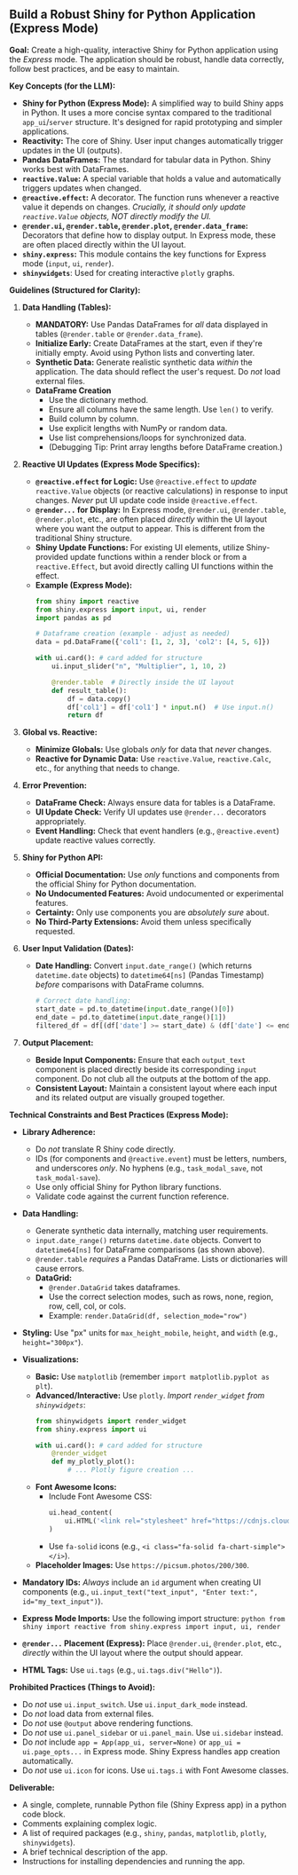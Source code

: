## Build a Robust Shiny for Python Application (Express Mode)

**Goal:** Create a high-quality, interactive Shiny for Python application using the *Express* mode. The application should be robust, handle data correctly, follow best practices, and be easy to maintain.

**Key Concepts (for the LLM):**

*   **Shiny for Python (Express Mode):**  A simplified way to build Shiny apps in Python.  It uses a more concise syntax compared to the traditional `app_ui`/`server` structure.  It's designed for rapid prototyping and simpler applications.
*   **Reactivity:** The core of Shiny. User input changes automatically trigger updates in the UI (outputs).
*   **Pandas DataFrames:** The standard for tabular data in Python.  Shiny works best with DataFrames.
*   **`reactive.Value`:** A special variable that holds a value and automatically triggers updates when changed.
*   **`@reactive.effect`:**  A decorator. The function runs whenever a reactive value it depends on changes.  *Crucially, it should only update `reactive.Value` objects, NOT directly modify the UI.*
*   **`@render.ui`, `@render.table`, `@render.plot`, `@render.data_frame`:** Decorators that define how to display output.  In Express mode, these are often placed directly within the UI layout.
*    **`shiny.express`:** This module contains the key functions for Express mode (`input`, `ui`, `render`).
*    **`shinywidgets`**: Used for creating interactive `plotly` graphs.

**Guidelines (Structured for Clarity):**

1.  **Data Handling (Tables):**

    *   **MANDATORY:** Use Pandas DataFrames for *all* data displayed in tables (`@render.table` or `@render.data_frame`).
    *   **Initialize Early:** Create DataFrames at the start, even if they're initially empty. Avoid using Python lists and converting later.
    *   **Synthetic Data:** Generate realistic synthetic data *within* the application. The data should reflect the user's request.  Do *not* load external files.
    * **DataFrame Creation**
        *   Use the dictionary method.
        *   Ensure all columns have the same length. Use `len()` to verify.
        *   Build column by column.
        *   Use explicit lengths with NumPy or random data.
        *   Use list comprehensions/loops for synchronized data.
        *   (Debugging Tip: Print array lengths before DataFrame creation.)

2.  **Reactive UI Updates (Express Mode Specifics):**

    *   **`@reactive.effect` for Logic:** Use `@reactive.effect` to *update* `reactive.Value` objects (or reactive calculations) in response to input changes.  *Never* put UI update code inside `@reactive.effect`.
    *   **`@render...` for Display:**  In Express mode, `@render.ui`, `@render.table`, `@render.plot`, etc., are often placed *directly* within the UI layout where you want the output to appear.  This is different from the traditional Shiny structure.
    *  **Shiny Update Functions:** For existing UI elements, utilize Shiny-provided update functions within a render block or from a `reactive.Effect`, but avoid directly calling UI functions within the effect.
    *   **Example (Express Mode):**
        ```python
        from shiny import reactive
        from shiny.express import input, ui, render
        import pandas as pd

        # Dataframe creation (example - adjust as needed)
        data = pd.DataFrame({'col1': [1, 2, 3], 'col2': [4, 5, 6]})

        with ui.card(): # card added for structure
            ui.input_slider("n", "Multiplier", 1, 10, 2)

            @render.table  # Directly inside the UI layout
            def result_table():
                df = data.copy()
                df['col1'] = df['col1'] * input.n()  # Use input.n()
                return df
        ```

3.  **Global vs. Reactive:**

    *   **Minimize Globals:** Use globals *only* for data that *never* changes.
    *   **Reactive for Dynamic Data:** Use `reactive.Value`, `reactive.Calc`, etc., for anything that needs to change.

4.  **Error Prevention:**

    *   **DataFrame Check:** Always ensure data for tables is a DataFrame.
    *   **UI Update Check:** Verify UI updates use `@render...` decorators appropriately.
    *   **Event Handling:** Check that event handlers (e.g., `@reactive.event`) update reactive values correctly.

5.  **Shiny for Python API:**

    *   **Official Documentation:** Use *only* functions and components from the official Shiny for Python documentation.
    *   **No Undocumented Features:** Avoid undocumented or experimental features.
    *   **Certainty:** Only use components you are *absolutely sure* about.
    *   **No Third-Party Extensions:** Avoid them unless specifically requested.

6.  **User Input Validation (Dates):**

    *   **Date Handling:** Convert `input.date_range()` (which returns `datetime.date` objects) to `datetime64[ns]` (Pandas Timestamp) *before* comparisons with DataFrame columns.

        ```python
        # Correct date handling:
        start_date = pd.to_datetime(input.date_range()[0])
        end_date = pd.to_datetime(input.date_range()[1])
        filtered_df = df[(df['date'] >= start_date) & (df['date'] <= end_date)]
        ```

7. **Output Placement:**
    * **Beside Input Components:** Ensure that each `output_text` component is placed directly beside its corresponding `input` component. Do not club all the outputs at the bottom of the app.
    * **Consistent Layout:** Maintain a consistent layout where each input and its related output are visually grouped together.

**Technical Constraints and Best Practices (Express Mode):**

*   **Library Adherence:**
    *   Do *not* translate R Shiny code directly.
    *   IDs (for components and `@reactive.event`) must be letters, numbers, and underscores *only*.  No hyphens (e.g., `task_modal_save`, not `task_modal-save`).
    *   Use only official Shiny for Python library functions.
    *   Validate code against the current function reference.

*   **Data Handling:**
    *   Generate synthetic data internally, matching user requirements.
    *   `input.date_range()` returns `datetime.date` objects. Convert to `datetime64[ns]` for DataFrame comparisons (as shown above).
    *   `@render.table` *requires* a Pandas DataFrame.  Lists or dictionaries will cause errors.
    *  **DataGrid:**
        * `@render.DataGrid` takes dataframes.
        *  Use the correct selection modes, such as rows, none, region, row, cell, col, or cols.
        *  Example: `render.DataGrid(df, selection_mode="row")`

*   **Styling:** Use "px" units for `max_height_mobile`, `height`, and `width` (e.g., `height="300px"`).

*   **Visualizations:**
    *   **Basic:** Use `matplotlib` (remember `import matplotlib.pyplot as plt`).
    *   **Advanced/Interactive:** Use `plotly`.  *Import `render_widget` from `shinywidgets`*:
        ```python
        from shinywidgets import render_widget
        from shiny.express import ui

        with ui.card(): # card added for structure
            @render_widget
            def my_plotly_plot():
                # ... Plotly figure creation ...
        ```
    *   **Font Awesome Icons:**
        *   Include Font Awesome CSS:
            ```python
            ui.head_content(
                ui.HTML('<link rel="stylesheet" href="https://cdnjs.cloudflare.com/ajax/libs/font-awesome/6.7.2/css/all.min.css">')
            )
            ```
        *   Use `fa-solid` icons (e.g., `<i class="fa-solid fa-chart-simple"></i>`).
    *   **Placeholder Images:** Use `https://picsum.photos/200/300`.

*   **Mandatory IDs:**  *Always* include an `id` argument when creating UI components (e.g., `ui.input_text("text_input", "Enter text:", id="my_text_input")`).

*    **Express Mode Imports:** Use the following import structure:
    ```python
    from shiny import reactive
    from shiny.express import input, ui, render
    ```
* **`@render...` Placement (Express):**  Place `@render.ui`, `@render.plot`, etc., *directly* within the UI layout where the output should appear.

*   **HTML Tags:** Use `ui.tags` (e.g., `ui.tags.div("Hello")`).

**Prohibited Practices (Things to Avoid):**

*   Do *not* use `ui.input_switch`. Use `ui.input_dark_mode` instead.
*   Do *not* load data from external files.
*   Do *not* use `@output` above rendering functions.
*   Do *not* use `ui.panel_sidebar` or `ui.panel_main`. Use `ui.sidebar` instead.
*   Do *not* include `app = App(app_ui, server=None)` or `app_ui = ui.page_opts...` in Express mode.  Shiny Express handles app creation automatically.
*   Do *not* use `ui.icon` for icons. Use `ui.tags.i` with Font Awesome classes.

**Deliverable:**

*   A single, complete, runnable Python file (Shiny Express app) in a python code block.
*   Comments explaining complex logic.
*   A list of required packages (e.g., `shiny`, `pandas`, `matplotlib`, `plotly`, `shinywidgets`).
*  A brief technical description of the app.
*  Instructions for installing dependencies and running the app.
